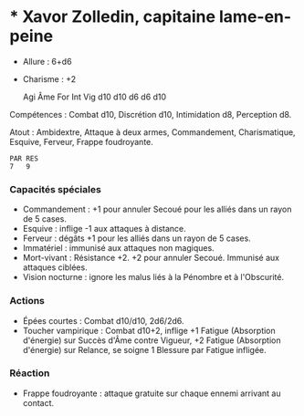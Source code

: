 # * Xavor Zolledin, capitaine lame-en-peine

- Allure : 6+d6
- Charisme : +2


	Agi	Âme	For	Int	Vig
	d10	d10	d6	d6	d10

Compétences : Combat d10, Discrétion d10, Intimidation d8, Perception d8.

Atout : Ambidextre, Attaque à deux armes, Commandement, Charismatique, Esquive, Ferveur, Frappe foudroyante.

	PAR	RES
	7	9

### Capacités spéciales
- Commandement : +1 pour annuler Secoué pour les alliés dans un rayon de 5 cases.
- Esquive : inflige -1 aux attaques à distance.
- Ferveur : dégâts +1 pour les alliés dans un rayon de 5 cases.
- Immatériel : immunisé aux attaques non magiques.
- Mort-vivant : Résistance +2. +2 pour annuler Secoué. Immunisé aux attaques ciblées.
- Vision nocturne : ignore les malus liés à la Pénombre et à l'Obscurité.

### Actions
- Épées courtes : Combat d10/d10, 2d6/2d6.
- Toucher vampirique : Combat d10+2, inflige +1 Fatigue (Absorption d'énergie) sur Succès d'Âme contre Vigueur, +2 Fatigue (Absorption d'énergie) sur Relance, se soigne 1 Blessure par Fatigue infligée.

### Réaction
- Frappe foudroyante : attaque gratuite sur chaque ennemi arrivant au contact.
